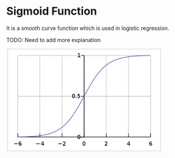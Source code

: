 # Sigmoid Function

It is a smooth curve function which is used in logistic regression.

TODO: Need to add more explanation

![](./sigm.png)
